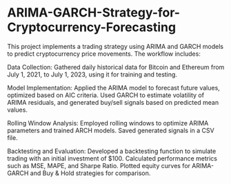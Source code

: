 # ARIMA-GARCH-Strategy-for-Cryptocurrency-Forecasting

This project implements a trading strategy using ARIMA and GARCH models to predict cryptocurrency price movements. The workflow includes:

Data Collection: Gathered daily historical data for Bitcoin and Ethereum from July 1, 2021, to July 1, 2023, using it for training and testing.

Model Implementation: Applied the ARIMA model to forecast future values, optimized based on AIC criteria. Used GARCH to estimate volatility of ARIMA residuals, and generated buy/sell signals based on predicted mean values.

Rolling Window Analysis: Employed rolling windows to optimize ARIMA parameters and trained ARCH models. Saved generated signals in a CSV file.

Backtesting and Evaluation: Developed a backtesting function to simulate trading with an initial investment of $100. Calculated performance metrics such as MSE, MAPE, and Sharpe Ratio. Plotted equity curves for ARIMA-GARCH and Buy & Hold strategies for comparison.
